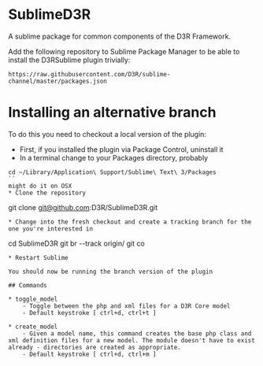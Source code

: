 # SublimeD3R

A sublime package for common components of the D3R Framework.

Add the following repository to Sublime Package Manager to be able to install the D3RSublime plugin trivially:

`https://raw.githubusercontent.com/D3R/sublime-channel/master/packages.json`

# Installing an alternative branch

To do this you need to checkout a local version of the plugin:

* First, if you installed the plugin via Package Control, uninstall it
* In a terminal change to your Packages directory, probably

```
cd ~/Library/Application\ Support/Sublime\ Text\ 3/Packages
``
might do it on OSX
* Clone the repository
```
git clone git@github.com:D3R/SublimeD3R.git
```
* Change into the fresh checkout and create a tracking branch for the one you're interested in
```
cd SublimeD3R
git br --track <branch> origin/<branch>
git co <branch>
```
* Restart Sublime

You should now be running the branch version of the plugin

## Commands

* toggle_model
    - Toggle between the php and xml files for a D3R Core model
    - Default keystroke [ ctrl+d, ctrl+t ]

* create_model
    - Given a model name, this command creates the base php class and xml definition files for a new model. The module doesn't have to exist already - directories are created as appropriate.
    - Default keystroke [ ctrl+d, ctrl+m ]

